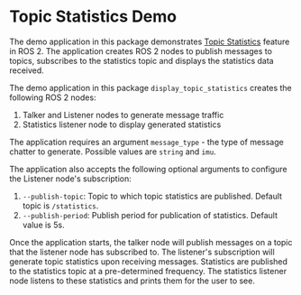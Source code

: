 # Topic Statistics Demo

The demo application in this package demonstrates [Topic Statistics](https://docs.ros.org/en/rolling/Concepts/About-Topic-Statistics.html) feature in ROS 2.
The application creates ROS 2 nodes to publish messages to topics, subscribes to the statistics topic and displays the statistics data received.

The demo application in this package `display_topic_statistics` creates the following ROS 2 nodes:
1. Talker and Listener nodes to generate message traffic
2. Statistics listener node to display generated statistics

The application requires an argument `message_type` - the type of message chatter to generate.
Possible values are `string` and `imu`.

The application also accepts the following optional arguments to configure the Listener node's subscription:
1. `--publish-topic`: Topic to which topic statistics are published. Default topic is `/statistics`.
2. `--publish-period`: Publish period for publication of statistics. Default value is 5s.

Once the application starts, the talker node will publish messages on a topic that the listener node has subscribed to.
The listener's subscription will generate topic statistics upon receiving messages.
Statistics are published to the statistics topic at a pre-determined frequency.
The statistics listener node listens to these statistics and prints them for the user to see.
